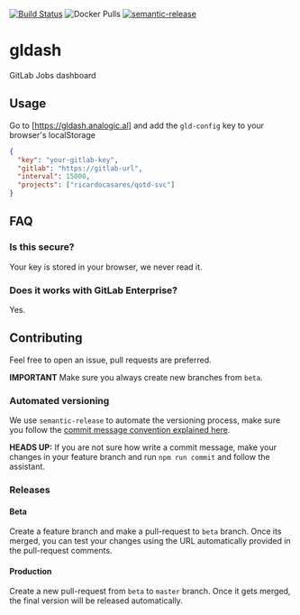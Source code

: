 [![Build Status](https://travis-ci.com/ricardocasares/gldash.svg?branch=master)](https://travis-ci.com/ricardocasares/gldash)
![Docker Pulls](https://img.shields.io/docker/pulls/ricardocasares/gldash.svg)
[![semantic-release](https://img.shields.io/badge/%20%20%F0%9F%93%A6%F0%9F%9A%80-semantic--release-e10079.svg)](https://github.com/semantic-release/semantic-release)

# gldash

GitLab Jobs dashboard

## Usage

Go to [https://gldash.analogic.al] and add the `gld-config` key to your browser's localStorage

```json
{
  "key": "your-gitlab-key",
  "gitlab": "https://gitlab-url",
  "interval": 15000,
  "projects": ["ricardocasares/qotd-svc"]
}
```

## FAQ

### Is this secure?

Your key is stored in your browser, we never read it.

### Does it works with GitLab Enterprise?

Yes.

## Contributing

Feel free to open an issue, pull requests are preferred.

**IMPORTANT** Make sure you always create new branches from `beta`.

### Automated versioning

We use `semantic-release` to automate the versioning process, make sure you follow the [commit message convention explained here](https://github.com/semantic-release/semantic-release#commit-message-format).

**HEADS UP:** If you are not sure how write a commit message, make your changes in your feature branch and run `npm run commit` and follow the assistant.

### Releases

#### Beta

Create a feature branch and make a pull-request to `beta` branch.
Once its merged, you can test your changes using the URL automatically provided in the pull-request comments.

#### Production

Create a new pull-request from `beta` to `master` branch.
Once it gets merged, the final version will be released automatically.
